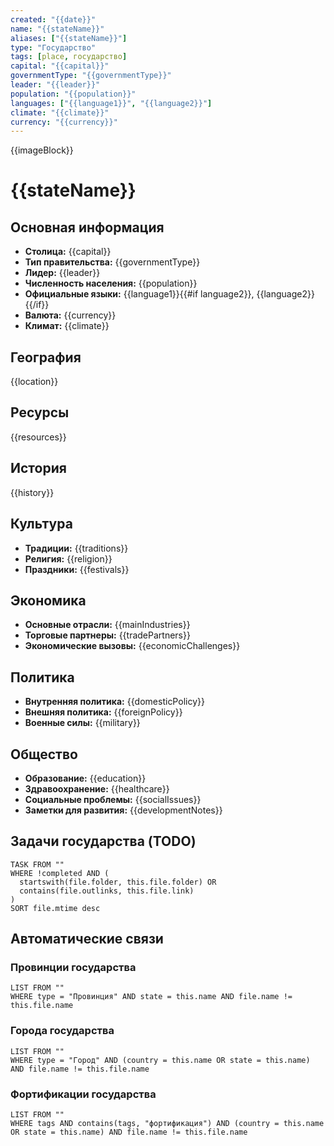 ```yaml
---
created: "{{date}}"
name: "{{stateName}}"
aliases: ["{{stateName}}"]
type: "Государство"
tags: [place, государство]
capital: "{{capital}}"
governmentType: "{{governmentType}}"
leader: "{{leader}}"
population: "{{population}}"
languages: ["{{language1}}", "{{language2}}"]
climate: "{{climate}}"
currency: "{{currency}}"
---
```


{{imageBlock}}

# {{stateName}}

## Основная информация
- **Столица:** {{capital}}
- **Тип правительства:** {{governmentType}}
- **Лидер:** {{leader}}
- **Численность населения:** {{population}}
- **Официальные языки:** {{language1}}{{#if language2}}, {{language2}}{{/if}}
- **Валюта:** {{currency}}
- **Климат:** {{climate}}

## География
{{location}}

## Ресурсы
{{resources}}

## История
{{history}}

## Культура
- **Традиции:** {{traditions}}
- **Религия:** {{religion}}
- **Праздники:** {{festivals}}

## Экономика
- **Основные отрасли:** {{mainIndustries}}
- **Торговые партнеры:** {{tradePartners}}
- **Экономические вызовы:** {{economicChallenges}}

## Политика
- **Внутренняя политика:** {{domesticPolicy}}
- **Внешняя политика:** {{foreignPolicy}}
- **Военные силы:** {{military}}

## Общество
- **Образование:** {{education}}
- **Здравоохранение:** {{healthcare}}
- **Социальные проблемы:** {{socialIssues}}
- **Заметки для развития:** {{developmentNotes}}

## Задачи государства (TODO)
```dataview
TASK FROM ""
WHERE !completed AND (
  startswith(file.folder, this.file.folder) OR
  contains(file.outlinks, this.file.link)
)
SORT file.mtime desc
```

## Автоматические связи

### Провинции государства
```dataview
LIST FROM ""
WHERE type = "Провинция" AND state = this.name AND file.name != this.file.name
```

### Города государства
```dataview
LIST FROM ""
WHERE type = "Город" AND (country = this.name OR state = this.name) AND file.name != this.file.name
```

### Фортификации государства
```dataview
LIST FROM ""
WHERE tags AND contains(tags, "фортификация") AND (country = this.name OR state = this.name) AND file.name != this.file.name
``` 